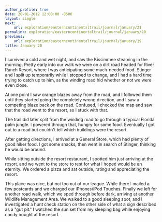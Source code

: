 ```yaml
---
author_profile: true
date: 20-01-2012 12:00:00 -0500
layout: single
next:
    url: exploration/easterncontinentaltrail/journal/january/21
permalink: exploration/easterncontinentaltrail/journal/january/20
previous:
    url: exploration/easterncontinentaltrail/journal/january/19
title: January 20
---
```

I survived a cold and wet night, and saw the Kissimmee steaming in the morning. Pretty early into our walk we were on a dirt road headed for River Ranch Resort, where I was anticipating some much-needed food. Stinger and I split up temporarily while I stopped to change, and I had a hard time trying to catch up to him, as the winding road hid whether or not we were even close.

At one point I saw orange blazes away from the road, and I followed them until they started going the completely wrong direction, and I saw a competing blaze back on the road. Confused, I checked the map and saw that the road went to the resort, so I stuck with that.

The trail did later split from the winding road to go through a typical Florida palm jungle. I powered through that, hungry for some food. Eventually I got out to a road but couldn't tell which buildings were the resort.

After getting directions, I arrived at a General Store, which had plenty of good hiker food. I got some snacks, then went in search of Stinger, thinking he would be around.

While sitting outside the resort restaurant, I spotted him just arriving at the resort, and we went to the store to rest for what I hoped would be an eternity. We ordered a pizza and sat outside, rating and appreciating the resort.

This place was nice, but not too out of our league. While there I mailed a few postcards and we charged our iPhones/iPod Touches. Finally we left for another road walk, which we sped through before dark, arriving at another Wildlife Management Area. We walked to a good sleeping spot, and I investigated a hunt check station on the other side of what a sign described as a "gut pit." I watched the sun set from my sleeping bag while enjoying candy bought at the resort.